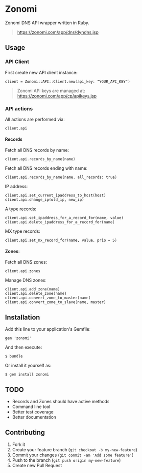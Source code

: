 # Zonomi

Zonomi DNS API wrapper written in Ruby.

> https://zonomi.com/app/dns/dyndns.jsp

## Usage

### API Client

First create new API client instance:

    client = Zonomi::API::Client.new(api_key: "YOUR_API_KEY")

> Zonomi API keys are managed at: https://zonomi.com/app/cp/apikeys.jsp

### API actions

All actions are performed via:

    client.api

#### Records

Fetch all DNS records by name:

    client.api.records_by_name(name)

Fetch all DNS records ending with name:

    client.api.records_by_name(name, all_records: true)

IP address:

    client.api.set_current_ipaddress_to_host(host)
    client.api.change_ip(old_ip, new_ip)

A type records:

    client.api.set_ipaddress_for_a_record_for(name, value)
    client.api.delete_ipaddress_for_a_record_for(name)

MX type records:

    client.api.set_mx_record_for(name, value, prio = 5)

#### Zones:

Fetch all DNS zones:

    client.api.zones

Manage DNS zones:

    client.api.add_zone(name)
    client.api.delete_zone(name)
    client.api.convert_zone_to_master(name)
    client.api.convert_zone_to_slave(name, master)

## Installation

Add this line to your application's Gemfile:

    gem 'zonomi'

And then execute:

    $ bundle

Or install it yourself as:

    $ gem install zonomi

## TODO

- Records and Zones should have active methods
- Command line tool
- Better test coverage
- Better documentation

## Contributing

1. Fork it
2. Create your feature branch (`git checkout -b my-new-feature`)
3. Commit your changes (`git commit -am 'Add some feature'`)
4. Push to the branch (`git push origin my-new-feature`)
5. Create new Pull Request
